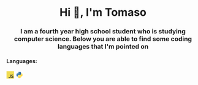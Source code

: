 <h1 align="center">Hi 👋, I'm Tomaso</h1>
<h3 align="center">I am a fourth year high school student who is studying computer science. Below you are able to find some coding languages that I'm pointed on</h3>

<h4 align="left">Languages:</h4>
<p align="left"> <img src="https://raw.githubusercontent.com/devicons/devicon/master/icons/javascript/javascript-original.svg" width="20" height="20"/>
<img src="https://raw.githubusercontent.com/devicons/devicon/master/icons/python/python-original.svg" width="20" height="20"/></p>
